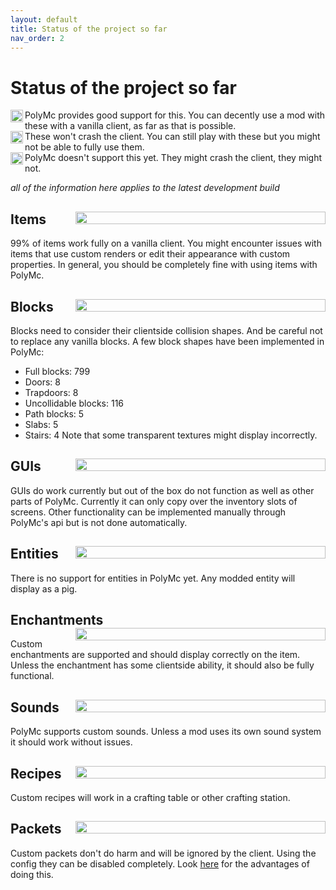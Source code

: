 ```yaml
---
layout: default
title: Status of the project so far
nav_order: 2
---
```


# Status of the project so far
<img align="left" width="20" height="20" src="https://raw.githubusercontent.com/wiki/TheEpicBlock/PolyMc/Images/Green.png"> PolyMc provides good support for this. You can decently use a mod with these with a vanilla client, as far as that is possible.  
<img align="left" width="20" height="20" src="https://raw.githubusercontent.com/wiki/TheEpicBlock/PolyMc/Images/Orange.png"> These won't crash the client. You can still play with these but you might not be able to fully use them.  
<img align="left" width="20" height="20" src="https://raw.githubusercontent.com/wiki/TheEpicBlock/PolyMc/Images/Red.png"> PolyMc doesn't support this yet. They might crash the client, they might not.

*all of the information here applies to the latest development build*

## Items <img align="right" style="height:20px" width="400" height="20" src="https://raw.githubusercontent.com/wiki/TheEpicBlock/PolyMc/Images/Green.png">
99% of items work fully on a vanilla client.
You might encounter issues with items that use custom renders or edit their appearance with custom properties.
In general, you should be completely fine with using items with PolyMc.

## Blocks <img align="right" style="height:20px" width="400" height="20" src="https://raw.githubusercontent.com/wiki/TheEpicBlock/PolyMc/Images/Orange.png">
Blocks need to consider their clientside collision shapes. And be careful not to replace any vanilla blocks.
A few block shapes have been implemented in PolyMc:
* Full blocks: 799
* Doors: 8
* Trapdoors: 8
* Uncollidable blocks: 116
* Path blocks: 5
* Slabs: 5
* Stairs: 4
Note that some transparent textures might display incorrectly.

## GUIs <img align="right" style="height:20px" width="400" height="20" src="https://raw.githubusercontent.com/wiki/TheEpicBlock/PolyMc/Images/Orange.png">
GUIs do work currently but out of the box do not function as well as other parts of PolyMc.
Currently it can only copy over the inventory slots of screens. Other functionality can be implemented manually through PolyMc's api but is not done automatically.

## Entities <img align="right" style="height:20px" width="400" height="20" src="https://raw.githubusercontent.com/wiki/TheEpicBlock/PolyMc/Images/Red.png">
There is no support for entities in PolyMc yet. Any modded entity will display as a pig.

## Enchantments <img align="right" style="height:20px" width="400" height="20" src="https://raw.githubusercontent.com/wiki/TheEpicBlock/PolyMc/Images/Green.png">
Custom enchantments are supported and should display correctly on the item.
Unless the enchantment has some clientside ability, it should also be fully functional.

## Sounds <img align="right" style="height:20px" width="400" height="20" src="https://raw.githubusercontent.com/wiki/TheEpicBlock/PolyMc/Images/Green.png">
PolyMc supports custom sounds.
Unless a mod uses its own sound system it should work without issues.

## Recipes <img align="right" style="height:20px" width="400" height="20" src="https://raw.githubusercontent.com/wiki/TheEpicBlock/PolyMc/Images/Green.png">
Custom recipes will work in a crafting table or other crafting station.

## Packets <img align="right" style="height:20px" width="400" height="20" src="https://raw.githubusercontent.com/wiki/TheEpicBlock/PolyMc/Images/Green.png">
Custom packets don't do harm and will be ignored by the client. 
Using the config they can be disabled completely. 
Look [here](https://github.com/TheEpicBlock/PolyMc/wiki/Config#custompacketdisabler) for the advantages of doing this.